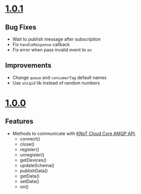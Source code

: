 
# [1.0.1](https://github.com/CESARBR/knot-cloud-sdk-js-amqp/compare/v1.0.0...v1.0.1)

## Bug Fixes

  - Wait to publish message after subscription
  - Fix `handleResponse` callback
  - Fix error when pass invalid event to `on`

## Improvements

  - Change `queue` and `consumerTag` default names
  - Use `uniqid` lib instead of random numbers

# [1.0.0](https://github.com/CESARBR/knot-cloud-sdk-js-amqp/compare/5770b30...v1.0.0)

## Features

- Methods to communicate with [KNoT Cloud Core AMQP API](https://github.com/CESARBR/knot-fog-connector/blob/master/docs/api/amqp.md).
  - connect()
  - close()
  - register()
  - unregister()
  - getDevices()
  - updateSchema()
  - publishData()
  - getData()
  - setData()
  - on()